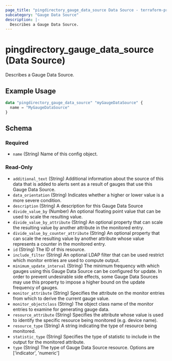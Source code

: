 ```yaml
---
page_title: "pingdirectory_gauge_data_source Data Source - terraform-provider-pingdirectory"
subcategory: "Gauge Data Source"
description: |-
  Describes a Gauge Data Source.
---
```


# pingdirectory_gauge_data_source (Data Source)

Describes a Gauge Data Source.

## Example Usage

```terraform
data "pingdirectory_gauge_data_source" "myGaugeDataSource" {
  name = "MyGaugeDataSource"
}
```

<!-- schema generated by tfplugindocs -->
## Schema

### Required

- `name` (String) Name of this config object.

### Read-Only

- `additional_text` (String) Additional information about the source of this data that is added to alerts sent as a result of gauges that use this Gauge Data Source.
- `data_orientation` (String) Indicates whether a higher or lower value is a more severe condition.
- `description` (String) A description for this Gauge Data Source
- `divide_value_by` (Number) An optional floating point value that can be used to scale the resulting value.
- `divide_value_by_attribute` (String) An optional property that can scale the resulting value by another attribute in the monitored entry.
- `divide_value_by_counter_attribute` (String) An optional property that can scale the resulting value by another attribute whose value represents a counter in the monitored entry.
- `id` (String) The ID of this resource.
- `include_filter` (String) An optional LDAP filter that can be used restrict which monitor entries are used to compute output.
- `minimum_update_interval` (String) The minimum frequency with which gauges using this Gauge Data Source can be configured for update. In order to prevent undesirable side effects, some Gauge Data Sources may use this property to impose a higher bound on the update frequency of gauges.
- `monitor_attribute` (String) Specifies the attribute on the monitor entries from which to derive the current gauge value.
- `monitor_objectclass` (String) The object class name of the monitor entries to examine for generating gauge data.
- `resource_attribute` (String) Specifies the attribute whose value is used to identify the specific resource being monitored (e.g. device name).
- `resource_type` (String) A string indicating the type of resource being monitored.
- `statistic_type` (String) Specifies the type of statistic to include in the output for the monitored attribute.
- `type` (String) The type of Gauge Data Source resource. Options are ['indicator', 'numeric']

